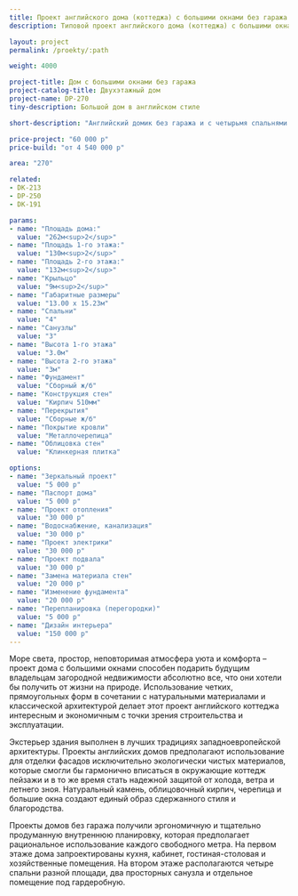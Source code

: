 ```yaml
---
title: Проект английского дома (коттеджа) с большими окнами без гаража
description: Типовой проект английского дома (коттеджа) с большими окнами и без гаража, из кирпича, газобетона или пеноблоков. Площадь&#58; 270 м.кв.

layout: project
permalink: /proekty/:path

weight: 4000

project-title: Дом с большими окнами без гаража
project-catalog-title: Двухэтажный дом
project-name: DP-270
tiny-description: Большой дом в английском стиле

short-description: "Английский домик без гаража и с четырьмя спальнями имеет прямоугольную планировку, что позволяет создать максимально рациональные пространства. Кирпичные стены будут хранить тепло в холодное время года, а окна, выходящие на все стороны, создадут естественную вентиляцию целого дома. Большие окна обеспечат необходимый уровень инсоляции в течение всего года, что важно для вашего здоровья. Просторная гостиная-столовая пространственно разделена на три зоны, в которых можно собирать большую дружную компанию на ужин, отдыхать и веселиться."

price-project: "60 000 р"
price-build: "от 4 540 000 р"

area: "270"

related:
- DK-213
- DP-250
- DK-191

params:
- name: "Площадь дома:"
  value: "262м<sup>2</sup>"
- name: "Площадь 1-го этажа:"
  value: "130м<sup>2</sup>"
- name: "Площадь 2-го этажа:"
  value: "132м<sup>2</sup>"
- name: "Крыльцо"
  value: "9м<sup>2</sup>"
- name: "Габаритные размеры"
  value: "13.00 x 15.23м"
- name: "Спальни"
  value: "4"
- name: "Санузлы"
  value: "3"
- name: "Высота 1-го этажа"
  value: "3.0м"
- name: "Высота 2-го этажа"
  value: "3м"
- name: "Фундамент"
  value: "Сборный ж/б"
- name: "Конструкция стен"
  value: "Кирпич 510мм"
- name: "Перекрытия"
  value: "Сборные ж/б"
- name: "Покрытие кровли"
  value: "Металлочерепица"
- name: "Облицовка стен"
  value: "Клинкерная плитка"

options:
- name: "Зеркальный проект"
  value: "5 000 р"
- name: "Паспорт дома"
  value: "5 000 р"
- name: "Проект отопления"
  value: "30 000 р"
- name: "Водоснабжение, канализация"
  value: "30 000 р"
- name: "Проект электрики"
  value: "30 000 р"
- name: "Проект подвала"
  value: "30 000 р"
- name: "Замена материала стен"
  value: "20 000 р"
- name: "Изменение фундамента"
  value: "20 000 р"
- name: "Перепланировка (перегородки)"
  value: "5 000 р"
- name: "Дизайн интерьера"
  value: "150 000 р"
---
```

Море света, простор, неповторимая атмосфера уюта и комфорта – проект дома с большими окнами способен подарить будущим владельцам загородной недвижимости абсолютно все, что они хотели бы получить от жизни на природе. Использование четких, прямоугольных форм в сочетании с натуральными материалами и классической архитектурой делает этот проект английского коттеджа интересным и экономичным с точки зрения строительства и эксплуатации.

Экстерьер здания выполнен в лучших традициях западноевропейской архитектуры. Проекты английских домов предполагают использование для отделки фасадов исключительно экологически чистых материалов, которые смогли бы гармонично вписаться в окружающие коттедж пейзажи и в то же время стать надежной защитой от холода, ветра и летнего зноя. Натуральный камень, облицовочный кирпич, черепица и большие окна создают единый образ сдержанного стиля и благородства.

Проекты домов без гаража получили эргономичную и тщательно продуманную внутреннюю планировку, которая предполагает рациональное использование каждого свободного метра. На первом этаже дома запроектированы кухня, кабинет, гостиная-столовая и хозяйственные помещения. На втором этаже располагаются четыре спальни разной площади, два просторных санузла и отдельное помещение под гардеробную.